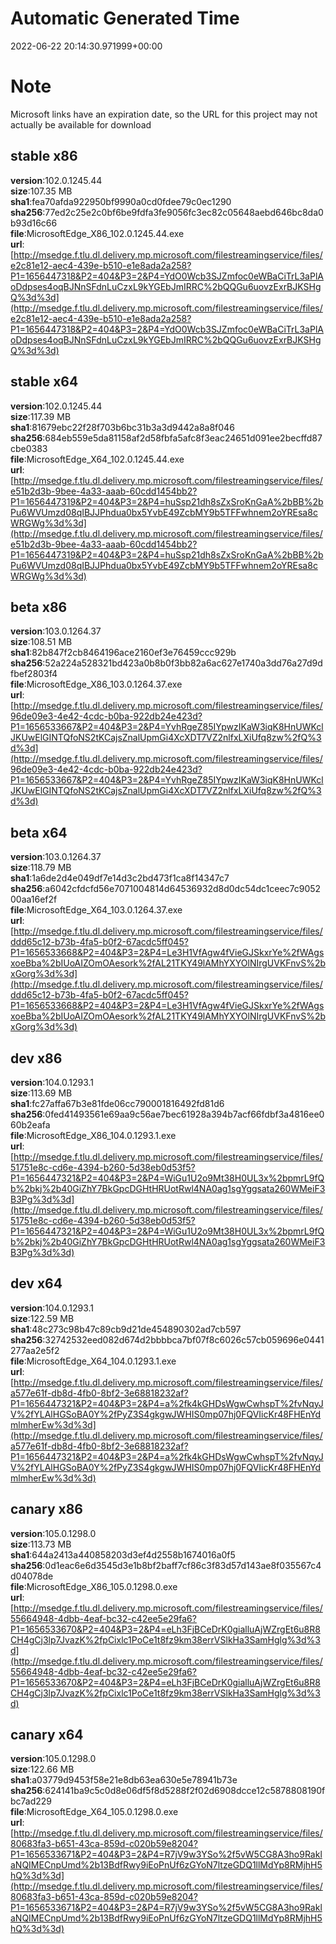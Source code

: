 # Automatic Generated Time
2022-06-22 20:14:30.971999+00:00

# Note
Microsoft links have an expiration date, so the URL for this project may not actually be available for download

## stable x86
**version**:102.0.1245.44  
**size**:107.35 MB  
**sha1**:fea70afda922950bf9990a0cd0fdee79c0ec1290  
**sha256**:77ed2c25e2c0bf6be9fdfa3fe9056fc3ec82c05648aebd646bc8da0b93d16c66  
**file**:MicrosoftEdge_X86_102.0.1245.44.exe  
**url**:[http://msedge.f.tlu.dl.delivery.mp.microsoft.com/filestreamingservice/files/e2c81e12-aec4-439e-b510-e1e8ada2a258?P1=1656447318&P2=404&P3=2&P4=YdO0Wcb3SJZmfoc0eWBaCiTrL3aPlAoDdpses4oqBJNnSFdnLuCzxL9kYGEbJmIRRC%2bQQGu6uovzExrBJKSHgQ%3d%3d](http://msedge.f.tlu.dl.delivery.mp.microsoft.com/filestreamingservice/files/e2c81e12-aec4-439e-b510-e1e8ada2a258?P1=1656447318&P2=404&P3=2&P4=YdO0Wcb3SJZmfoc0eWBaCiTrL3aPlAoDdpses4oqBJNnSFdnLuCzxL9kYGEbJmIRRC%2bQQGu6uovzExrBJKSHgQ%3d%3d)  

## stable x64
**version**:102.0.1245.44  
**size**:117.39 MB  
**sha1**:81679ebc22f28f703b6bc31b3a3d9442a8a8f046  
**sha256**:684eb559e5da81158af2d58fbfa5afc8f3eac24651d091ee2becffd87cbe0383  
**file**:MicrosoftEdge_X64_102.0.1245.44.exe  
**url**:[http://msedge.f.tlu.dl.delivery.mp.microsoft.com/filestreamingservice/files/e51b2d3b-9bee-4a33-aaab-60cdd1454bb2?P1=1656447319&P2=404&P3=2&P4=huSsp21dh8sZxSroKnGaA%2bBB%2bPu6WVUmzd08qIBJJPhdua0bx5YvbE49ZcbMY9b5TFFwhnem2oYREsa8cWRGWg%3d%3d](http://msedge.f.tlu.dl.delivery.mp.microsoft.com/filestreamingservice/files/e51b2d3b-9bee-4a33-aaab-60cdd1454bb2?P1=1656447319&P2=404&P3=2&P4=huSsp21dh8sZxSroKnGaA%2bBB%2bPu6WVUmzd08qIBJJPhdua0bx5YvbE49ZcbMY9b5TFFwhnem2oYREsa8cWRGWg%3d%3d)  

## beta x86
**version**:103.0.1264.37  
**size**:108.51 MB  
**sha1**:82b847f2cb8464196ace2160ef3e76459ccc929b  
**sha256**:52a224a528321bd423a0b8b0f3bb82a6ac627e1740a3dd76a27d9dfbef2803f4  
**file**:MicrosoftEdge_X86_103.0.1264.37.exe  
**url**:[http://msedge.f.tlu.dl.delivery.mp.microsoft.com/filestreamingservice/files/96de09e3-4e42-4cdc-b0ba-922db24e423d?P1=1656533667&P2=404&P3=2&P4=YvhRgeZ85IYpwzIKaW3iqK8HnUWKclJKUwElGINTQfoNS2tKCajsZnalUpmGi4XcXDT7VZ2nlfxLXiUfq8zw%2fQ%3d%3d](http://msedge.f.tlu.dl.delivery.mp.microsoft.com/filestreamingservice/files/96de09e3-4e42-4cdc-b0ba-922db24e423d?P1=1656533667&P2=404&P3=2&P4=YvhRgeZ85IYpwzIKaW3iqK8HnUWKclJKUwElGINTQfoNS2tKCajsZnalUpmGi4XcXDT7VZ2nlfxLXiUfq8zw%2fQ%3d%3d)  

## beta x64
**version**:103.0.1264.37  
**size**:118.79 MB  
**sha1**:1a6de2d4e049df7e14d3c2bd473f1ca8f14347c7  
**sha256**:a6042cfdcfd56e7071004814d64536932d8d0dc54dc1ceec7c905200aa16ef2f  
**file**:MicrosoftEdge_X64_103.0.1264.37.exe  
**url**:[http://msedge.f.tlu.dl.delivery.mp.microsoft.com/filestreamingservice/files/ddd65c12-b73b-4fa5-b0f2-67acdc5ff045?P1=1656533668&P2=404&P3=2&P4=Le3H1VfAgw4fVieGJSkxrYe%2fWAgsxoeBba%2bIUoAIZOmOAesork%2fAL21TKY49lAMhYXYOlNIrgUVKFnvS%2bxGorg%3d%3d](http://msedge.f.tlu.dl.delivery.mp.microsoft.com/filestreamingservice/files/ddd65c12-b73b-4fa5-b0f2-67acdc5ff045?P1=1656533668&P2=404&P3=2&P4=Le3H1VfAgw4fVieGJSkxrYe%2fWAgsxoeBba%2bIUoAIZOmOAesork%2fAL21TKY49lAMhYXYOlNIrgUVKFnvS%2bxGorg%3d%3d)  

## dev x86
**version**:104.0.1293.1  
**size**:113.69 MB  
**sha1**:fc27affa67b3e81fde06cc790001816492fd81d6  
**sha256**:0fed41493561e69aa9c56ae7bec61928a394b7acf66fdbf3a4816ee060b2eafa  
**file**:MicrosoftEdge_X86_104.0.1293.1.exe  
**url**:[http://msedge.f.tlu.dl.delivery.mp.microsoft.com/filestreamingservice/files/51751e8c-cd6e-4394-b260-5d38eb0d53f5?P1=1656447321&P2=404&P3=2&P4=WiGu1U2o9Mt38H0UL3x%2bpmrL9fQb%2bkj%2b40GiZhY7BkGpcDGHtHRUotRwl4NA0ag1sgYggsata260WMeiF3B3Pg%3d%3d](http://msedge.f.tlu.dl.delivery.mp.microsoft.com/filestreamingservice/files/51751e8c-cd6e-4394-b260-5d38eb0d53f5?P1=1656447321&P2=404&P3=2&P4=WiGu1U2o9Mt38H0UL3x%2bpmrL9fQb%2bkj%2b40GiZhY7BkGpcDGHtHRUotRwl4NA0ag1sgYggsata260WMeiF3B3Pg%3d%3d)  

## dev x64
**version**:104.0.1293.1  
**size**:122.59 MB  
**sha1**:48c273c98b47c89cb9d21de454890302ad7cb597  
**sha256**:32742532eed082d674d2bbbbca7bf07f8c6026c57cb059696e0441277aa2e5f2  
**file**:MicrosoftEdge_X64_104.0.1293.1.exe  
**url**:[http://msedge.f.tlu.dl.delivery.mp.microsoft.com/filestreamingservice/files/a577e61f-db8d-4fb0-8bf2-3e68818232af?P1=1656447321&P2=404&P3=2&P4=a%2fk4kGHDsWgwCwhspT%2fvNqyJV%2fYLAlHGSoBA0Y%2fPyZ3S4gkgwJWHIS0mp07hj0FQVIicKr48FHEnYdmlmherEw%3d%3d](http://msedge.f.tlu.dl.delivery.mp.microsoft.com/filestreamingservice/files/a577e61f-db8d-4fb0-8bf2-3e68818232af?P1=1656447321&P2=404&P3=2&P4=a%2fk4kGHDsWgwCwhspT%2fvNqyJV%2fYLAlHGSoBA0Y%2fPyZ3S4gkgwJWHIS0mp07hj0FQVIicKr48FHEnYdmlmherEw%3d%3d)  

## canary x86
**version**:105.0.1298.0  
**size**:113.73 MB  
**sha1**:644a2413a440858203d3ef4d2558b1674016a0f5  
**sha256**:0d1eac6e6d3545d3e1b8bf2baff7cf86c3f83d57d143ae8f035567c4d04078de  
**file**:MicrosoftEdge_X86_105.0.1298.0.exe  
**url**:[http://msedge.f.tlu.dl.delivery.mp.microsoft.com/filestreamingservice/files/55664948-4dbb-4eaf-bc32-c42ee5e29fa6?P1=1656533670&P2=404&P3=2&P4=eLh3FjBCeDrK0gialluAjWZrgEt6u8R8CH4gCj3lp7JvazK%2fpCixlc1PoCe1t8fz9km38errVSlkHa3SamHglg%3d%3d](http://msedge.f.tlu.dl.delivery.mp.microsoft.com/filestreamingservice/files/55664948-4dbb-4eaf-bc32-c42ee5e29fa6?P1=1656533670&P2=404&P3=2&P4=eLh3FjBCeDrK0gialluAjWZrgEt6u8R8CH4gCj3lp7JvazK%2fpCixlc1PoCe1t8fz9km38errVSlkHa3SamHglg%3d%3d)  

## canary x64
**version**:105.0.1298.0  
**size**:122.66 MB  
**sha1**:a03779d9453f58e21e8db63ea630e5e78941b73e  
**sha256**:624141ba9c5c0d8e06df5f8d5288f2f02d6908dcce12c5878808190fbc7ad229  
**file**:MicrosoftEdge_X64_105.0.1298.0.exe  
**url**:[http://msedge.f.tlu.dl.delivery.mp.microsoft.com/filestreamingservice/files/80683fa3-b651-43ca-859d-c020b59e8204?P1=1656533671&P2=404&P3=2&P4=R7jV9w3YSo%2f5vW5CG8A3ho9RaklaNQIMECnpUmd%2b13BdfRwy9iEoPnUf6zGYoN7ltzeGDQ1llMdYp8RMjhH5hQ%3d%3d](http://msedge.f.tlu.dl.delivery.mp.microsoft.com/filestreamingservice/files/80683fa3-b651-43ca-859d-c020b59e8204?P1=1656533671&P2=404&P3=2&P4=R7jV9w3YSo%2f5vW5CG8A3ho9RaklaNQIMECnpUmd%2b13BdfRwy9iEoPnUf6zGYoN7ltzeGDQ1llMdYp8RMjhH5hQ%3d%3d)  

